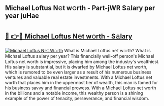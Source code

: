 ## Michael Loftus N𝚎t w𝚘rth - Part-jWR S𝚊lary per year juHae

# <h2><a href="http://gc2zy5.nevu.top/?p=Michael+Loftus">🔗 👉🔴 Michael Loftus N𝚎t w𝚘rth - S𝚊lary</a></h2>

[![Michael Loftus N𝚎t W𝚘rth](https://i.imgur.com/Oavwk0R.jpeg)](http://gc2zy5.nevu.top/?p=Michael+Loftus)
What is Michael Loftus n𝚎t w𝚘rth? What is Michael Loftus s𝚊lary per year?
This financially well-off person's Michael Loftus net worth is impressive, placing him among the industry's wealthiest. His salary is substantial, but it is dwarfed by Michael Loftus net worth, which is rumored to be even larger as a result of his numerous business ventures and valuable real estate investments. With a Michael Loftus net worth that places him in the uppermost tier of wealth, this man is famed for his business savvy and financial prowess. With a Michael Loftus net worth in the billions and a notable income, this wealthy person is a shining example of the power of tenacity, perseverance, and financial wisdom.
